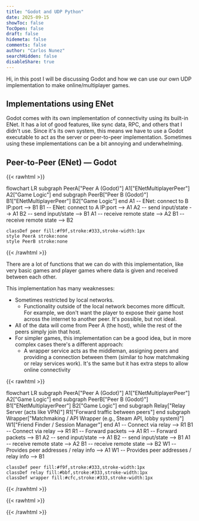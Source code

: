 ```yaml
---
title: "Godot and UDP Python"
date: 2025-09-15
showToc: false
TocOpen: false
draft: false
hidemeta: false
comments: false
author: "Carlos Nunez"
searchHidden: false
disableShare: true
---
```


Hi, in this post I will be discussing Godot and how we can use our own UDP implementation to make online/multiplayer games.

## Implementations using ENet

Godot comes with its own implementation of connectivity using its built-in ENet. It has a lot of good features, like sync data, RPC, and others that I didn't use. Since it's its own system, this means we have to use a Godot executable to act as the server or peer-to-peer implementation. Sometimes using these implementations can be a bit annoying and underwhelming.

## Peer-to-Peer (ENet) — Godot

{{< rawhtml >}}
<div class="mermaid">
flowchart LR
    subgraph PeerA["Peer A (Godot)"]
        A1["ENetMultiplayerPeer"]
        A2["Game Logic"]
    end
    subgraph PeerB["Peer B (Godot)"]
        B1["ENetMultiplayerPeer"]
        B2["Game Logic"]
    end
    A1 -- ENet: connect to B IP:port --> B1
    B1 -- ENet: connect to A IP:port --> A1
    A2 -- send input/state --> A1
    B2 -- send input/state --> B1
    A1 -- receive remote state --> A2
    B1 -- receive remote state --> B2

    classDef peer fill:#f9f,stroke:#333,stroke-width:1px
    style PeerA stroke:none
    style PeerB stroke:none
</div>
{{< /rawhtml >}}

There are a lot of functions that we can do with this implementation, like very basic games and player games where data is given and received between each other.

This implementation has many weaknesses:

- Sometimes restricted by local networks.
  - Functionality outside of the local network becomes more difficult. For example, we don't want the player to expose their game host across the internet to another peer. It's possible, but not ideal.
- All of the data will come from Peer A (the host), while the rest of the peers simply join that host.
- For simpler games, this implementation can be a good idea, but in more complex cases there's a different approach:
  - A wrapper service acts as the middleman, assigning peers and providing a connection between them (similar to how matchmaking or relay services work). It's the same but it has extra steps to allow online connectivity

{{< rawhtml >}}
<div class="mermaid">
flowchart LR
    subgraph PeerA["Peer A (Godot)"]
        A1["ENetMultiplayerPeer"]
        A2["Game Logic"]
    end
    subgraph PeerB["Peer B (Godot)"]
        B1["ENetMultiplayerPeer"]
        B2["Game Logic"]
    end
    subgraph Relay["Relay Server (acts like VPN)"]
        R1["Forward traffic between peers"]
    end
    subgraph Wrapper["Matchmaking / API Wrapper (e.g., Steam API, lobby system)"]
        W1["Friend Finder / Session Manager"]
    end
    A1 -- Connect via relay --> R1
    B1 -- Connect via relay --> R1
    R1 -- Forward packets --> A1
    R1 -- Forward packets --> B1
    A2 -- send input/state --> A1
    B2 -- send input/state --> B1
    A1 -- receive remote state --> A2
    B1 -- receive remote state --> B2
    W1 -- Provides peer addresses / relay info --> A1
    W1 -- Provides peer addresses / relay info --> B1

    classDef peer fill:#f9f,stroke:#333,stroke-width:1px
    classDef relay fill:#bbf,stroke:#333,stroke-width:1px
    classDef wrapper fill:#cfc,stroke:#333,stroke-width:1px
</div>
{{< /rawhtml >}}

{{< rawhtml >}}
<style>
/* Light mode (default) */
.mermaid .node rect,
.mermaid .node circle,
.mermaid .node ellipse,
.mermaid .node polygon,
.mermaid .node path {
    stroke: #333 !important;
}

.mermaid .edgePath .path,
.mermaid .flowchart-link {
    stroke: #333 !important;
}

.mermaid .edgeLabel {
    color: #333 !important;
}

.mermaid .label {
    color: #333 !important;
}

/* Dark mode */
.dark .mermaid .node rect,
.dark .mermaid .node circle,
.dark .mermaid .node ellipse,
.dark .mermaid .node polygon,
.dark .mermaid .node path {
    stroke: #fff !important;
    fill: transparent !important;
}

.dark .mermaid .edgePath .path,
.dark .mermaid .flowchart-link {
    stroke: #fff !important;
}

/* Edge labels - text on lines needs background */
.dark .mermaid .edgeLabel {
    color: #fff !important;
    background-color: #444 !important;
    padding: 2px 4px !important;
    border-radius: 3px !important;
}

.dark .mermaid .edgeLabel span {
    color: #fff !important;
}

.dark .mermaid .edgeLabel rect {
    fill: #444 !important;
}

/* All text should be white */
.dark .mermaid .label {
    color: #fff !important;
    fill: #fff !important;
}

.dark .mermaid text {
    fill: #fff !important;
}

.dark .mermaid .nodeLabel {
    color: #fff !important;
}

.dark .mermaid .cluster rect {
    stroke: #fff !important;
    fill: transparent !important;
}

.dark .mermaid .cluster text {
    fill: #fff !important;
}

.dark .mermaid .cluster-label {
    background-color: transparent !important;
}

.dark .mermaid g.classGroup rect {
    fill: transparent !important;
}

.dark .mermaid .node .label {
    background-color: transparent !important;
}

/* Make diagrams clickable */
.mermaid {
    cursor: pointer;
    transition: opacity 0.2s;
}

.mermaid:hover {
    opacity: 0.9;
}

/* Modal styles */
.diagram-modal {
    display: none;
    position: fixed;
    z-index: 9999;
    left: 0;
    top: 0;
    width: 100%;
    height: 100%;
    background-color: rgba(0, 0, 0, 0.9);
    cursor: zoom-out;
}

.diagram-modal.active {
    display: flex;
    align-items: center;
    justify-content: center;
}

.diagram-modal-content {
    max-width: 95vw;
    max-height: 95vh;
    overflow: auto;
    background: white;
    padding: 20px;
    border-radius: 8px;
    position: relative;
}

.dark .diagram-modal-content {
    background: #1a1a1a;
}

.diagram-modal-close {
    position: absolute;
    top: 15px;
    right: 15px;
    font-size: 35px;
    font-weight: bold;
    color: #999;
    cursor: pointer;
    background: none;
    border: none;
    padding: 0;
    width: 45px;
    height: 45px;
    display: flex;
    align-items: center;
    justify-content: center;
    border-radius: 50%;
    transition: background 0.2s;
    z-index: 10000;
}

.diagram-modal-close:hover {
    background: rgba(0, 0, 0, 0.1);
}

.dark .diagram-modal-close:hover {
    background: rgba(255, 255, 255, 0.1);
}

/* Scale up the diagram in modal (layout-based sizing instead of transform) */
/* Using SVG width so scrollbars and layout work correctly */
.diagram-modal .mermaid {
    margin: 0;
    max-width: none !important;
}

.diagram-modal .mermaid svg {
    width: 1600px; /* default enlarged width */
    height: auto;
    max-width: none; /* allow wider than container; container will scroll */
}

/* For very large screens, enlarge even more */
@media (min-width: 1920px) {
    .diagram-modal .mermaid svg {
        width: 2200px;
    }
}

/* For smaller screens, reduce enlarged size */
@media (max-width: 768px) {
    .diagram-modal .mermaid svg {
        width: 1200px;
    }
}

#modalDiagramContainer {
    display: flex;
    align-items: center;
    justify-content: center;
    min-width: 100%;
    min-height: 100%;
}
</style>

<!-- Modal HTML -->
<div id="diagramModal" class="diagram-modal">
    <div class="diagram-modal-content">
        <button class="diagram-modal-close">&times;</button>
        <div id="modalDiagramContainer"></div>
    </div>
</div>

<script type="module">
import mermaid from 'https://cdn.jsdelivr.net/npm/mermaid@10/dist/mermaid.esm.min.mjs';

function initMermaid() {
    const isDark = document.documentElement.classList.contains('dark');
    
    mermaid.initialize({
        startOnLoad: true,
        theme: isDark ? 'dark' : 'default',
        flowchart: {
            curve: 'basis'
        }
    });
    
    // After mermaid initializes, add click handlers
    setTimeout(() => {
        addDiagramClickHandlers();
    }, 500);
}

function addDiagramClickHandlers() {
    const diagrams = document.querySelectorAll('.mermaid');
    const modal = document.getElementById('diagramModal');
    const modalContainer = document.getElementById('modalDiagramContainer');
    const closeBtn = modal.querySelector('.diagram-modal-close');
    
    diagrams.forEach((diagram, index) => {
        diagram.style.cursor = 'pointer';
        diagram.title = 'Click to enlarge';
        
        diagram.addEventListener('click', function(e) {
            e.stopPropagation();
            // Clone the diagram
            const clonedDiagram = diagram.cloneNode(true);
            modalContainer.innerHTML = '';
            modalContainer.appendChild(clonedDiagram);
            modal.classList.add('active');
        });
    });
    
    // Close modal when clicking close button
    closeBtn?.addEventListener('click', function(e) {
        e.stopPropagation();
        modal.classList.remove('active');
    });
    
    // Close modal when clicking outside (overlay only)
    modal?.addEventListener('click', function(e) {
        if (e.target === modal) {
            modal.classList.remove('active');
        }
    });
    
    // Close modal with Escape key
    document.addEventListener('keydown', function(e) {
        if (e.key === 'Escape' && modal.classList.contains('active')) {
            modal.classList.remove('active');
        }
    });
}

// Initialize on load
initMermaid();

// Watch for theme toggle button clicks
document.getElementById('theme-toggle')?.addEventListener('click', () => {
    setTimeout(() => {
        location.reload();
    }, 10);
});
</script>
{{< /rawhtml >}}
